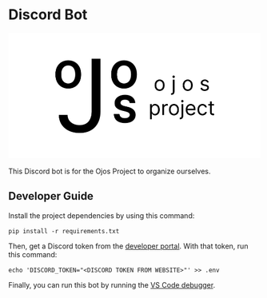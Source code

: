 # Discord Bot

![Ojos Project logo header](./res/vlogo.png)

This Discord bot is for the Ojos Project to organize ourselves.

## Developer Guide

Install the project dependencies by using this command:

```shell
pip install -r requirements.txt
```

Then, get a Discord token from the
[developer portal](https://discord.com/developers). With that token, run this
command:

```shell
echo 'DISCORD_TOKEN="<DISCORD TOKEN FROM WEBSITE>"' >> .env
```

Finally, you can run this bot by running the
[VS Code debugger](https://code.visualstudio.com/Docs/editor/debugging).
